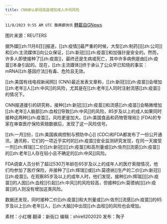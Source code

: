 ```yaml
---
title: CNN承认新冠疫苗增加成人中风风险
---
```

`11/8/2023 9:55 AM UTC 雅典娜快讯` [轉載自GNews](https://gnews.org/articles/1942095)

图片来源：REUTERS

据外媒[[zh:11月6日]]报道，[[zh:疫情]]最严重的时候，大型[[zh:制药]][[zh:公司]]和[[zh:主流媒体]]向公众保证，[[zh:新冠]][[zh:疫苗]]和加强针是安全的。然而，许多人即使接种了[[zh:疫苗]]，最终还是生病或死亡，其中许多病例是由[[zh:疫苗]]本身引起的。现在，[[zh:主流媒体]]终于承认了公众早已知晓的事实：mRNA[[zh:基因疗法]]有毒、危险且无效。

[[zh:美国有线电视新闻网]] (CNN)最近发表文章称，[[zh:新冠]][[zh:疫苗]]会增加[[zh:老年]]人[[zh:中风]]的风险，尤其是在[[zh:老年]]人同时注射流感[[zh:疫苗]]的情况下。

CNN报道援引的研究称，接种[[zh:新冠]][[zh:疫苗]]和流感[[zh:疫苗]]会略微增加[[zh:老年]]人脑部[[zh:血栓]]导致[[zh:中风]]的风险，85岁及以上的成人如果同时接种这两种[[zh:疫苗]]，风险更是加大。[[zh:美国食品和药物管理局]] (FDA)的专家在审查医疗保险索赔数据后，发现了这一风险信号。

[[zh:一月]]份，[[zh:美国疾病控制与预防中心]] (CDC)和FDA都发布了一份公开通讯，通讯称，它们的一项近乎实时的[[zh:疫苗]]安全监测研究发现，在同一天接受一剂[[zh:辉瑞]]二价[[zh:新冠]][[zh:疫苗]]和高剂量或[[zh:佐剂]]流感[[zh:疫苗]]的[[zh:老年]]人存在较小且不确定的[[zh:中风]]风险。

FDA调查人员分析了超过530万年龄在65岁及以上的成年人的医疗索赔情况，他们均参加了医疗保险，并接种了[[zh:辉瑞]]或[[zh:莫德纳]]生产的二价[[zh:新冠]][[zh:疫苗]]。在观察85岁及以上的成年人时，他们发现，接种[[zh:辉瑞]][[zh:疫苗]]的人因[[zh:血栓]]引起[[zh:中风]]的风险较高，但接种[[zh:莫德纳]][[zh:疫苗]]的人则没有增加这类风险。

数据还发现，同时接种二价[[zh:疫苗]]和大剂量或[[zh:佐剂]]流感[[zh:疫苗]]的65岁及以上[[zh:老年]]人，[[zh:大脑]]中出现[[zh:血栓]]的风险也会增加。

素材：小红帽  翻译：新街口  编辑：shirell202020   发布：陶子


